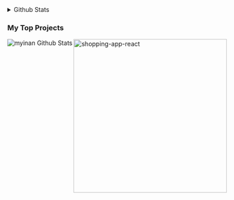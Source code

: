 <details>
  <summary>Github Stats</summary>
  <img align="left" alt="myinan Github Stats" src="https://github-readme-stats-mu-nine-65.vercel.app/api?username=myinan&&hide=stars,prs,issues,contribs&show_icons=true&theme=radical" />
</details>


### My Top Projects

<!-- Repo info cards - https://github.com/anuraghazra/github-readme-stats -->
<!-- Small repo cards (fork) - https://github.com/myinan/github-readme-stats -->
<p align="left">
<a href="https://github.com/myinan/shopping-app-react"><img width="350" src="https://github-readme-stats-mu-nine-65.vercel.app/api/pin/?username=myinan&repo=shopping-app-react&theme=react&bg_color=1F222E&title_color=F85D7F&hide_border=true&icon_color=F8D866&show_icons=false"" alt="shopping-app-react"></a>


<img align="left" alt="myinan Github Stats" src="https://github-readme-stats-mu-nine-65.vercel.app/api/top-langs/?username=myinan&theme=radical" />
